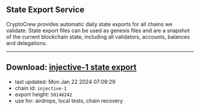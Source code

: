 ## State Export Service
CryptoCrew provides automatic daily state exports for all chains we validate. State export files can be used as genesis files and are a snapshot of the current blockchain state, including all validators, accounts, balances and delegations.

---
**Download: [injective-1 state export](https://dl.ccvalidators.com/SERVICE/injective/injective-1_export_58146242.json)**
---

- last updated: Mon Jan 22 2024 07:09:29
- chain id: `injective-1`
- export height: `58146242`
- use for: airdrops, local tests, chain recovery
